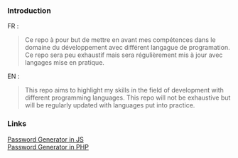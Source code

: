 ### Introduction

FR : 
> Ce repo à pour but de mettre en avant mes compétences dans le domaine du développement avec différent langague de programation.
> Ce repo sera peu exhaustif mais sera régulièrement mis à jour avec langages mise en pratique.

EN :
> This repo aims to highlight my skills in the field of development with different programming languages.
> This repo will not be exhaustive but will be regularly updated with languages put into practice.

### Links

[Password Generator in JS](https://github.com/ValentinRgt/password-generator/tree/gen-pass-js)<br>
[Password Generator in PHP](https://github.com/ValentinRgt/password-generator/tree/gen-pass-php)<br>
